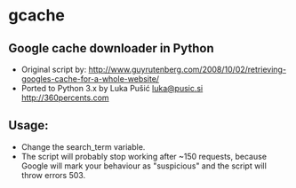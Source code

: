 gcache
======

Google cache downloader in Python
-----
* Original script by: http://www.guyrutenberg.com/2008/10/02/retrieving-googles-cache-for-a-whole-website/
* Ported to Python 3.x by Luka Pušić <luka@pusic.si> http://360percents.com

Usage:
-----
* Change the search_term variable.
* The script will probably stop working after ~150 requests, because Google will mark your behaviour as "suspicious" and the script will throw errors 503.